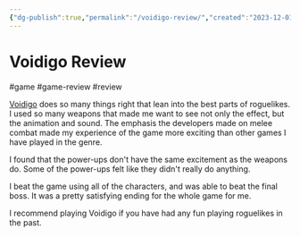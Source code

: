 ```yaml
---
{"dg-publish":true,"permalink":"/voidigo-review/","created":"2023-12-01T09:02:21.481+09:00","updated":"2024-01-03T14:58:39.693+09:00"}
---
```


# Voidigo Review

#game #game-review #review 

[Voidigo](https://store.steampowered.com/app/1304680/Voidigo/) does so many things right that lean into the best parts of roguelikes. I used so many weapons that made me want to see not only the effect, but the animation and sound. The emphasis the developers made on melee combat made my experience of the game more exciting than other games I have played in the genre.

I found that the power-ups don't have the same excitement as the weapons do. Some of the power-ups felt like they didn't really do anything.

I beat the game using all of the characters, and was able to beat the final boss. It was a pretty satisfying ending for the whole game for me.

I recommend playing Voidigo if you have had any fun playing roguelikes in the past.
